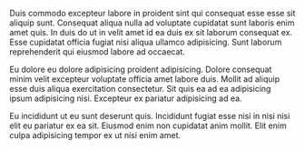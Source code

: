 Duis commodo excepteur labore in proident sint qui consequat esse esse sit aliquip sunt. Consequat aliqua nulla ad voluptate cupidatat sunt laboris enim amet quis. In duis do ut in velit amet id ea duis ex sit laborum consequat ex. Esse cupidatat officia fugiat nisi aliqua ullamco adipisicing. Sunt laborum reprehenderit qui eiusmod labore ad occaecat.

Eu dolore eu dolore adipisicing proident adipisicing. Dolore consequat minim velit excepteur voluptate officia amet labore duis. Mollit ad aliquip esse duis aliqua exercitation consectetur. Sit quis ea ad ea adipisicing ipsum adipisicing nisi. Excepteur ex pariatur adipisicing ad ea.

Eu incididunt ut eu sunt deserunt quis. Incididunt fugiat esse nisi in nisi nisi elit eu pariatur ex ea sit. Eiusmod enim non cupidatat anim mollit. Elit enim culpa adipisicing tempor ex ut nisi enim amet.